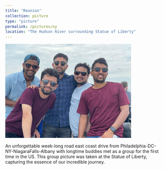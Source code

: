 ```yaml
---
title: "Reunion"
collection: picture
type: "picture"
permalink: /pictures/ny
location: "The Hudson River surrounding Statue of Liberty"
---
```


<img src='/images/pictures/ny.jpg' width='400' height='300'>

An unforgettable week-long road east coast drive from Philadelphia-DC-NY-NiagaraFalls-Albany with longtime buddies met as a group for the first time in the US. This group picture was taken at the Statue of Liberty, capturing the essence of our incredible journey.
